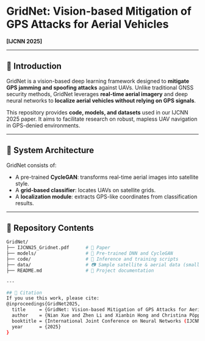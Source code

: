 # GridNet: Vision-based Mitigation of GPS Attacks for Aerial Vehicles

**[IJCNN 2025]**  

---

## 📌 Introduction

GridNet is a vision-based deep learning framework designed to **mitigate GPS jamming and spoofing attacks** against UAVs. Unlike traditional GNSS security methods, GridNet leverages **real-time aerial imagery** and deep neural networks to **localize aerial vehicles without relying on GPS signals**.

This repository provides **code, models, and datasets** used in our IJCNN 2025 paper. It aims to facilitate research on robust, mapless UAV navigation in GPS-denied environments.


---

## 🧠 System Architecture

GridNet consists of:
- A pre-trained **CycleGAN**: transforms real-time aerial images into satellite style.
- A **grid-based classifier**: locates UAVs on satellite grids.
- A **localization module**: extracts GPS-like coordinates from classification results.

---

## 📁 Repository Contents

```bash
GridNet/
├── IJCNN25_Gridnet.pdf      # 📄 Paper
├── models/                  # 🧠 Pre-trained DNN and CycleGAN
├── code/                    # 🧪 Inference and training scripts
├── data/                    # 📷 Sample satellite & aerial data (small-scale)
├── README.md                # 📘 Project documentation

---

## 🔬 Citation
If you use this work, please cite:
@inproceedings{GridNet2025,
  title     = {GridNet: Vision-based Mitigation of GPS Attacks for Aerial Vehicles},
  author    = {Nian Xue and Zhen Li and Xianbin Hong and Christina Pöpper},
  booktitle = {International Joint Conference on Neural Networks (IJCNN)},
  year      = {2025}
}
